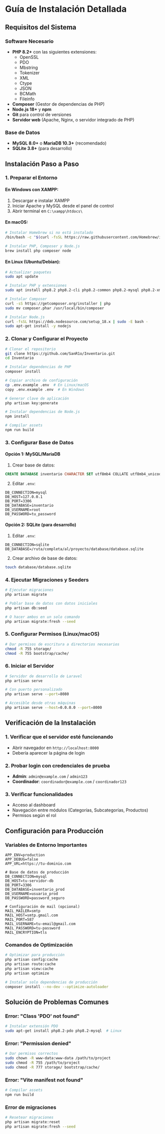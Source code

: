 # Guía de Instalación Detallada

## Requisitos del Sistema

### Software Necesario
- **PHP 8.2+** con las siguientes extensiones:
  - OpenSSL
  - PDO
  - Mbstring
  - Tokenizer
  - XML
  - Ctype
  - JSON
  - BCMath
  - Fileinfo
- **Composer** (Gestor de dependencias de PHP)
- **Node.js 18+** y **npm**
- **Git** para control de versiones
- **Servidor web** (Apache, Nginx, o servidor integrado de PHP)

### Base de Datos
- **MySQL 8.0+** o **MariaDB 10.3+** (recomendado)
- **SQLite 3.8+** (para desarrollo)

## Instalación Paso a Paso

### 1. Preparar el Entorno

#### En Windows con XAMPP:
1. Descargar e instalar XAMPP
2. Iniciar Apache y MySQL desde el panel de control
3. Abrir terminal en `C:\xampp\htdocs\`

#### En macOS:
```bash
# Instalar Homebrew si no está instalado
/bin/bash -c "$(curl -fsSL https://raw.githubusercontent.com/Homebrew/install/HEAD/install.sh)"

# Instalar PHP, Composer y Node.js
brew install php composer node
```

#### En Linux (Ubuntu/Debian):
```bash
# Actualizar paquetes
sudo apt update

# Instalar PHP y extensiones
sudo apt install php8.2 php8.2-cli php8.2-common php8.2-mysql php8.2-xml php8.2-xmlrpc php8.2-curl php8.2-gd php8.2-imagick php8.2-dev php8.2-imap php8.2-mbstring php8.2-opcache php8.2-soap php8.2-zip php8.2-intl

# Instalar Composer
curl -sS https://getcomposer.org/installer | php
sudo mv composer.phar /usr/local/bin/composer

# Instalar Node.js
curl -fsSL https://deb.nodesource.com/setup_18.x | sudo -E bash -
sudo apt-get install -y nodejs
```

### 2. Clonar y Configurar el Proyecto

```bash
# Clonar el repositorio
git clone https://github.com/SanR1o/Inventario.git
cd Inventario

# Instalar dependencias de PHP
composer install

# Copiar archivo de configuración
cp .env.example .env  # En Linux/macOS
copy .env.example .env  # En Windows

# Generar clave de aplicación
php artisan key:generate

# Instalar dependencias de Node.js
npm install

# Compilar assets
npm run build
```

### 3. Configurar Base de Datos

#### Opción 1: MySQL/MariaDB
1. Crear base de datos:
```sql
CREATE DATABASE inventario CHARACTER SET utf8mb4 COLLATE utf8mb4_unicode_ci;
```

2. Editar `.env`:
```env
DB_CONNECTION=mysql
DB_HOST=127.0.0.1
DB_PORT=3306
DB_DATABASE=inventario
DB_USERNAME=root
DB_PASSWORD=tu_password
```

#### Opción 2: SQLite (para desarrollo)
1. Editar `.env`:
```env
DB_CONNECTION=sqlite
DB_DATABASE=/ruta/completa/al/proyecto/database/database.sqlite
```

2. Crear archivo de base de datos:
```bash
touch database/database.sqlite
```

### 4. Ejecutar Migraciones y Seeders

```bash
# Ejecutar migraciones
php artisan migrate

# Poblar base de datos con datos iniciales
php artisan db:seed

# O hacer ambos en un solo comando
php artisan migrate:fresh --seed
```

### 5. Configurar Permisos (Linux/macOS)

```bash
# Dar permisos de escritura a directorios necesarios
chmod -R 755 storage/
chmod -R 755 bootstrap/cache/
```

### 6. Iniciar el Servidor

```bash
# Servidor de desarrollo de Laravel
php artisan serve

# Con puerto personalizado
php artisan serve --port=8080

# Accesible desde otras máquinas
php artisan serve --host=0.0.0.0 --port=8000
```

## Verificación de la Instalación

### 1. Verificar que el servidor esté funcionando
- Abrir navegador en `http://localhost:8000`
- Debería aparecer la página de login

### 2. Probar login con credenciales de prueba
- **Admin**: `admin@example.com` / `admin123`
- **Coordinador**: `coordinador@example.com` / `coordinador123`

### 3. Verificar funcionalidades
- Acceso al dashboard
- Navegación entre módulos (Categorías, Subcategorías, Productos)
- Permisos según el rol

## Configuración para Producción

### Variables de Entorno Importantes
```env
APP_ENV=production
APP_DEBUG=false
APP_URL=https://tu-dominio.com

# Base de datos de producción
DB_CONNECTION=mysql
DB_HOST=tu-servidor-db
DB_PORT=3306
DB_DATABASE=inventario_prod
DB_USERNAME=usuario_prod
DB_PASSWORD=password_seguro

# Configuración de mail (opcional)
MAIL_MAILER=smtp
MAIL_HOST=smtp.gmail.com
MAIL_PORT=587
MAIL_USERNAME=tu-email@gmail.com
MAIL_PASSWORD=tu-password
MAIL_ENCRYPTION=tls
```

### Comandos de Optimización
```bash
# Optimizar para producción
php artisan config:cache
php artisan route:cache
php artisan view:cache
php artisan optimize

# Instalar solo dependencias de producción
composer install --no-dev --optimize-autoloader
```

## Solución de Problemas Comunes

### Error: "Class 'PDO' not found"
```bash
# Instalar extensión PDO
sudo apt-get install php8.2-pdo php8.2-mysql  # Linux
```

### Error: "Permission denied"
```bash
# Dar permisos correctos
sudo chown -R www-data:www-data /path/to/project
sudo chmod -R 755 /path/to/project
sudo chmod -R 777 storage/ bootstrap/cache/
```

### Error: "Vite manifest not found"
```bash
# Compilar assets
npm run build
```

### Error de migraciones
```bash
# Resetear migraciones
php artisan migrate:reset
php artisan migrate:fresh --seed
```
